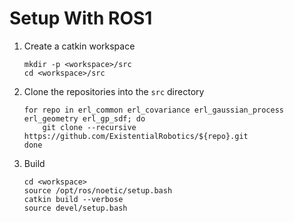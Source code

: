 Setup With ROS1
====

1. Create a catkin workspace
    ```shell
    mkdir -p <workspace>/src
    cd <workspace>/src
    ```
2. Clone the repositories into the `src` directory
    ```shell
    for repo in erl_common erl_covariance erl_gaussian_process erl_geometry erl_gp_sdf; do
        git clone --recursive https://github.com/ExistentialRobotics/${repo}.git
    done
    ```
3. Build
    ```shell
    cd <workspace>
    source /opt/ros/noetic/setup.bash
    catkin build --verbose
    source devel/setup.bash
    ```
